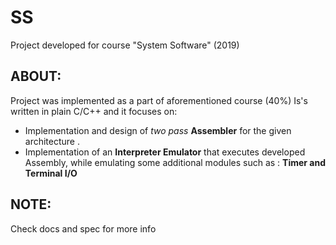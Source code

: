 # SS
Project developed for course "System Software" (2019)
## ABOUT:
Project was implemented as a part of aforementioned course (40%)
Is's written in plain C/C++ and it focuses on:
* Implementation and design of *two pass* **Assembler** for the given architecture .
* Implementation of an **Interpreter Emulator** that executes developed Assembly, while emulating some additional modules such as : **Timer and Terminal I/O**
## NOTE:
Check docs and spec for more info
